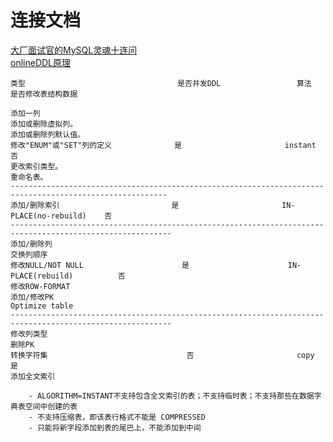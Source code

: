 # 连接文档


[大厂面试官的MySQL灵魂十连问](https://www.jianshu.com/p/56aff64a2295)   
[onlineDDL原理](https://www.cnblogs.com/cchust/p/4639397.html)   













```
类型									是否并发DDL					算法						是否修改表结构数据

添加一列
添加或删除虚拟列。
添加或删除列默认值。
修改"ENUM"或"SET"列的定义 				是						instant					否
更改索引类型。
重命名表。
---------------------------------------------------------------------------------------------------------
添加/删除索引							是						IN-PLACE(no-rebuild)	否
----------------------------------------------------------------------------------------------------------
添加/删除列
交换列顺序
修改NULL/NOT NULL					     是						IN-PLACE(rebuild)	       否
修改ROW-FORMAT
添加/修改PK
Optimize table
----------------------------------------------------------------------------------------------------------
修改列类型
删除PK
转换字符集								否						copy					是
添加全文索引

	- ALGORITHM=INSTANT不支持包含全文索引的表；不支持临时表；不支持那些在数据字典表空间中创建的表
	- 不支持压缩表，即该表行格式不能是 COMPRESSED
	- 只能将新字段添加到表的尾巴上，不能添加到中间

```
